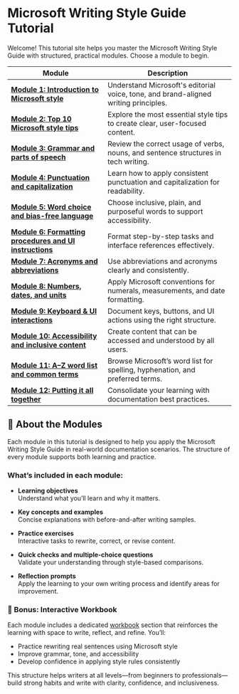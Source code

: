 # Microsoft Writing Style Guide Tutorial

Welcome! This tutorial site helps you master the Microsoft Writing Style Guide with structured, practical modules. Choose a module to begin.

| Module | Description |
|--------|-------------|
| **[Module 1: Introduction to Microsoft style](module-1-intro.md)** | Understand Microsoft's editorial voice, tone, and brand-aligned writing principles. |
| **[Module 2: Top 10 Microsoft style tips](module-2-tips.md)** | Explore the most essential style tips to create clear, user-focused content. |
| **[Module 3: Grammar and parts of speech](module-3-grammar-pos.md)** | Review the correct usage of verbs, nouns, and sentence structures in tech writing. |
| **[Module 4: Punctuation and capitalization](module-4-punctuation-capitalization.md)** | Learn how to apply consistent punctuation and capitalization for readability. |
| **[Module 5: Word choice and bias-free language](module-5-word-choice-bias-free-language.md)** | Choose inclusive, plain, and purposeful words to support accessibility. |
| **[Module 6: Formatting procedures and UI instructions](module-6-format-ui-instructions.md)** | Format step-by-step tasks and interface references effectively. |
| **[Module 7: Acronyms and abbreviations](module-7-acronyms-and-abbreviations.md)** | Use abbreviations and acronyms clearly and consistently. |
| **[Module 8: Numbers, dates, and units](module-8-numbers-dates-units.md)** | Apply Microsoft conventions for numerals, measurements, and date formatting. |
| **[Module 9: Keyboard & UI interactions](module-9-keyboard-and-ui-interactions.md)** | Document keys, buttons, and UI actions using the right structure. |
| **[Module 10: Accessibility and inclusive content](module-10-accessibility-Inclusive-content.md)** | Create content that can be accessed and understood by all users. |
| **[Module 11: A–Z word list and common terms](module-11-a-z-word-list.md)** | Browse Microsoft’s word list for spelling, hyphenation, and preferred terms. |
| **[Module 12: Putting it all together](module-12-putting-all-together.md)** | Consolidate your learning with documentation best practices. |

## 📘 About the Modules

Each module in this tutorial is designed to help you apply the Microsoft Writing Style Guide in real-world documentation scenarios. The structure of every module supports both learning and practice.

### What’s included in each module:

- **Learning objectives**  
  Understand what you’ll learn and why it matters.

- **Key concepts and examples**  
  Concise explanations with before-and-after writing samples.

- **Practice exercises**  
  Interactive tasks to rewrite, correct, or revise content.

- **Quick checks and multiple-choice questions**  
  Validate your understanding through style-based comparisons.

- **Reflection prompts**  
  Apply the learning to your own writing process and identify areas for improvement.

### 🎯 Bonus: Interactive Workbook

Each module includes a dedicated [workbook](workbook-all-modules-revised-structure.md) section that reinforces the learning with space to write, reflect, and refine. You’ll:

- Practice rewriting real sentences using Microsoft style
- Improve grammar, tone, and accessibility
- Develop confidence in applying style rules consistently

This structure helps writers at all levels—from beginners to professionals—build strong habits and write with clarity, confidence, and inclusiveness.

